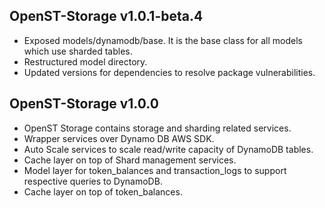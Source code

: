 ## OpenST-Storage v1.0.1-beta.4
- Exposed models/dynamodb/base. It is the base class for all models which use sharded tables.
- Restructured model directory.
- Updated versions for dependencies to resolve package vulnerabilities.

## OpenST-Storage v1.0.0
- OpenST Storage contains storage and sharding related services.
- Wrapper services over Dynamo DB AWS SDK.
- Auto Scale services to scale read/write capacity of DynamoDB tables.
- Cache layer on top of Shard management services.
- Model layer for token_balances and transaction_logs to support respective queries to DynamoDB.
- Cache layer on top of token_balances.
